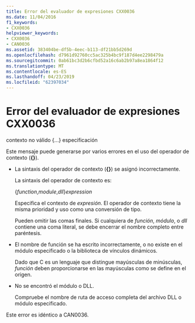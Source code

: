 ```yaml
---
title: Error del evaluador de expresiones CXX0036
ms.date: 11/04/2016
f1_keywords:
- CXX0036
helpviewer_keywords:
- CXX0036
- CAN0036
ms.assetid: 383404be-df5b-4eec-b113-df21bb5d269d
ms.openlocfilehash: d7961d92760cc5ac325b4bc9f187d4ee2298479a
ms.sourcegitcommit: 0ab61bc3d2b6cfbd52a16c6ab2b97a8ea1864f12
ms.translationtype: MT
ms.contentlocale: es-ES
ms.lasthandoff: 04/23/2019
ms.locfileid: "62397034"
---
```

# <a name="expression-evaluator-error-cxx0036"></a>Error del evaluador de expresiones CXX0036

contexto no válido {...} especificación

Este mensaje puede generarse por varios errores en el uso del operador de contexto (**{}**).

- La sintaxis del operador de contexto (**{}**) se asignó incorrectamente.

   La sintaxis del operador de contexto es:

     {*function*,*module*,*dll*}*expression*

   Especifica el contexto de *expresión*. El operador de contexto tiene la misma prioridad y uso como una conversión de tipo.

   Pueden omitir las comas finales. Si cualquiera de *función*, *módulo*, o *dll* contiene una coma literal, se debe encerrar el nombre completo entre paréntesis.

- El nombre de función se ha escrito incorrectamente, o no existe en el módulo especificado o la biblioteca de vínculos dinámicos.

   Dado que C es un lenguaje que distingue mayúsculas de minúsculas, *función* deben proporcionarse en las mayúsculas como se define en el origen.

- No se encontró el módulo o DLL.

   Compruebe el nombre de ruta de acceso completa del archivo DLL o módulo especificado.

Este error es idéntico a CAN0036.